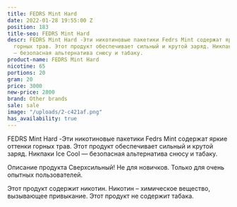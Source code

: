 ```yaml
---
title: FEDRS Mint Hard
date: 2022-01-28 19:55:00 Z
position: 183
title-seo: FEDRS Mint Hard
descr: FEDRS Mint Hard -Эти никотиновые пакетики Fedrs Mint содержат яркие оттенки
  горных трав. Этот продукт обеспечивает сильный и крутой заряд. Никпаки Ice Cool
  — безопасная альтернатива снюсу и табаку.
product-name: FEDRS Mint Hard
nicotine: 65
portions: 20
gram: 20
price: 3000
new-price: 2800
brand: Other brands
sale: sale
image: "/uploads/2-c421af.png"
has_availability: true
---
```


FEDRS Mint Hard -Эти никотиновые пакетики Fedrs Mint содержат яркие оттенки горных трав. Этот продукт обеспечивает сильный и крутой заряд. Никпаки Ice Cool — безопасная альтернатива снюсу и табаку.

Описание продукта
Сверхсильный! Не для новичков. Только для очень опытных пользователей.

Этот продукт содержит никотин. Никотин – химическое вещество, вызывающее привыкание. Этот продукт не содержит табака.